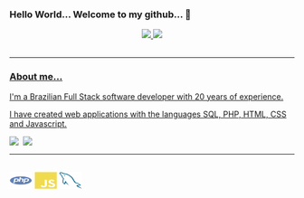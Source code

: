 ### Hello World... Welcome to my github... 👋

<div align="center">
  <a href="https://github.com/cybervoigt">
  <img height="180em" src="https://github-readme-stats.vercel.app/api?username=cybervoigt&show_icons=true&theme=gradient&include_all_commits=true&count_private=true"/>
  <img height="180em" src="https://github-readme-stats.vercel.app/api/top-langs/?username=cybervoigt&layout=compact&langs_count=7&theme=gradient"/>
</div>



<br/>
<hr />


### About me...

I'm a Brazilian Full Stack software developer with 20 years of experience.

I have created web applications with the languages SQL, PHP, HTML, CSS and Javascript.

  
<a href="https://www.linkedin.com/in/ricardo-voigt-software/">
  <img align="left" width="24px" src="https://cdn.jsdelivr.net/npm/simple-icons@v3/icons/linkedin.svg"  />
</a>
<a href="mailto:cybervoigt@gmail.com">
  <img align="left" width="26px" src="https://cdn.jsdelivr.net/npm/simple-icons@v3/icons/gmail.svg" />
</a>

<br/>
<hr />



<div style="display: inline_block"><br>
  <img align="center" alt="PHP" height="30" width="40" src="https://raw.githubusercontent.com/devicons/devicon/master/icons/php/php-plain.svg">
  <img align="center" alt="js" height="30" width="40" src="https://raw.githubusercontent.com/devicons/devicon/master/icons/javascript/javascript-plain.svg">
  <img align="center" alt="MySQL" height="30" width="40" src="https://raw.githubusercontent.com/devicons/devicon/master/icons/mysql/mysql-original.svg">
</div>

  
<!-- 
https://www.youtube.com/watch?v=AOihIok-c6w
https://github.com/MuriloMarquesSantos/MuriloMarquesSantos/blob/main/README.md
-->
